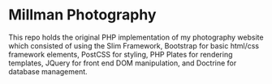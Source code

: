 # Millman Photography
This repo holds the original PHP implementation of my photography website which consisted of using the Slim Framework, Bootstrap for basic html/css framework elements, PostCSS for styling, PHP Plates for rendering templates, JQuery for front end DOM manipulation, and Doctrine for database management.
